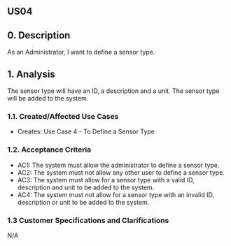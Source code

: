 ## US04

## 0. Description

As an Administrator, I want to define a sensor type.

## 1. Analysis

The sensor type will have an ID, a description and a unit.
The sensor type will be added to the system.

### 1.1. Created/Affected Use Cases

* Creates: Use Case 4 - To Define a Sensor Type

### 1.2. Acceptance Criteria

* AC1: The system must allow the administrator to define a sensor type.
* AC2: The system must not allow any other user to define a sensor type.
* AC3: The system must allow for a sensor type with a valid ID, description and unit to be added to the system.
* AC4: The system must not allow for a sensor type with an invalid ID, description or unit to be added to the system.

### 1.3 Customer Specifications and Clarifications

N/A